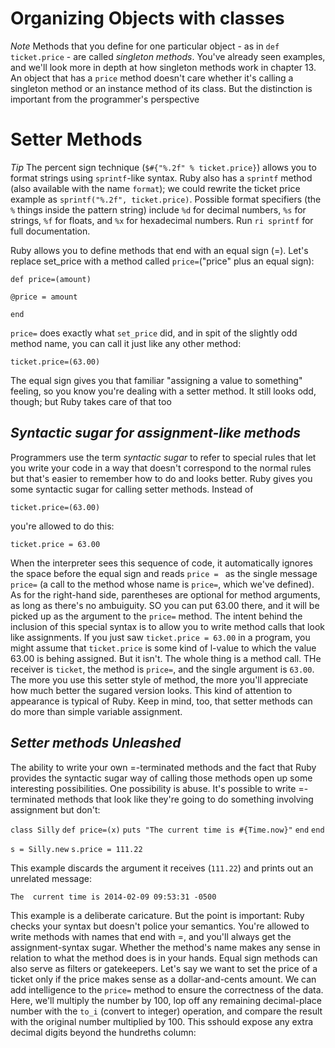# Organizing Objects with classes #

*Note* Methods that you define for one particular object - as in `def ticket.price` - are called *singleton methods*. You've already seen examples, and we'll look more in depth at how singleton methods work in chapter 13. An object that has a `price` method doesn't care whether it's calling a singleton method or an instance method of its class. But the distinction is important from the programmer's perspective

# Setter Methods #

*Tip* The percent sign technique (`$#{"%.2f" % ticket.price}`) allows you to format strings using `sprintf`-like syntax. Ruby also has a `sprintf` method (also available with the name `format`); we could rewrite the ticket price example as `sprintf("%.2f", ticket.price)`. Possible format specifiers (the `%` things inside the pattern string) include `%d` for decimal numbers, `%s` for strings, `%f` for floats, and `%x` for hexadecimal numbers. Run `ri sprintf` for full documentation.

Ruby allows you to define methods that end with an equal sign (=). Let's replace set_price with a method
called `price=`("price" plus an equal sign):

`def price=(amount)`

  `@price = amount`

`end`

`price=` does exactly what `set_price` did, and in spit of the slightly odd method name, you can call it just like any other method:

`ticket.price=(63.00)`

The equal sign gives you that familiar "assigning a value to something" feeling, so you know you're dealing with a setter method. It still looks odd, though; but Ruby takes care of that too


## *Syntactic sugar for assignment-like methods* ##

Programmers use the term *syntactic sugar* to refer to special rules that let you write your code in a way that doesn't correspond to the normal rules but that's easier to remember how to do and looks better.
  Ruby gives you some syntactic sugar for calling setter methods. Instead of

  `ticket.price=(63.00)`

  you're allowed to do this:

  `ticket.price = 63.00`

  When the interpreter sees this sequence of code, it automatically ignores the space before the equal sign and reads `price = ` as the single message `price=` (a call to the method whose name is `price=`, which we've defined). As for the right-hand side, parentheses are optional for method arguments, as long as there's no ambuiguity. SO you can put 63.00 there, and it will be picked up as the argument to the `price=` method.
    The intent behind the inclusion of this special syntax is to allow you to write method calls that look
  like assignments. If you just saw `ticket.price = 63.00` in a program, you might assume that `ticket.price` is some kind of l-value to which the value 63.00 is behing assigned. But it isn't. The whole thing is a method call. THe receiver is `ticket`, the method is `price=`, and the single argument is `63.00`.
    The more you use this setter style of method, the more you'll appreciate how much better the sugared
  version looks. This kind of attention to appearance is typical of Ruby.
    Keep in mind, too, that setter methods can do more than simple variable assignment.

## *Setter methods Unleashed* ##
The ability to write your own =-terminated methods and the fact that Ruby provides the syntactic sugar way of calling those methods open up some interesting possibilities.
  One possibility is abuse. It's possible to write =-terminated methods that look like they're going to do
something involving assignment but don't:

`class Silly`
  `def price=(x)`
    `puts "The current time is #{Time.now}"`
  `end`
`end`

`s = Silly.new`
`s.price = 111.22`

This example discards the argument it receives (`111.22`) and prints out an unrelated message:

`The  current time is 2014-02-09 09:53:31 -0500`

This example is a deliberate caricature. But the point is important: Ruby checks your syntax but doesn't police your semantics. You're allowed to write methods with names that end with =, and you'll always get the assignment-syntax sugar. Whether the method's name makes any sense in relation to what the method does is in your hands.
  Equal sign methods can also serve as filters or gatekeepers. Let's say we want to set the price of a
ticket only if the price makes sense as a dollar-and-cents amount. We can add intelligence to the `price=` method to ensure the correctness of the data. Here, we'll multiply the number by 100, lop off any remaining decimal-place number with the `to_i` (convert to integer) operation, and compare the result with the original number multiplied by 100. This sshould expose any extra decimal digits beyond the hundreths column: 
